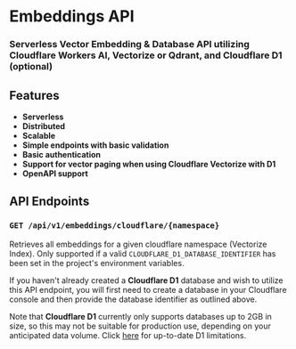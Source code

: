 <h1>Embeddings API</h1>
<h3>Serverless Vector Embedding & Database API utilizing Cloudflare Workers AI, Vectorize or Qdrant, and Cloudflare D1 (optional)</h3>


## Features
- **Serverless**
- **Distributed**
- **Scalable**
- **Simple endpoints with basic validation**
- **Basic authentication**
- **Support for vector paging when using Cloudflare Vectorize with D1**
- **OpenAPI support**

## API Endpoints
### `GET /api/v1/embeddings/cloudflare/{namespace}`
Retrieves all embeddings for a given cloudflare namespace (Vectorize Index). 
Only supported if a valid `CLOUDFLARE_D1_DATABASE_IDENTIFIER` has been set 
in the project's environment variables. 

If you haven't already created a **Cloudflare D1** database and wish to utilize
this API endpoint, you will first need to create a database in your Cloudflare console and then provide
the database identifier as outlined above. 

Note that **Cloudflare D1** currently only supports databases up to 2GB in size,
so this may not be suitable for production use, depending on your anticipated
data volume. Click [here](https://developers.cloudflare.com/d1/platform/limits) for up-to-date D1 limitations.
